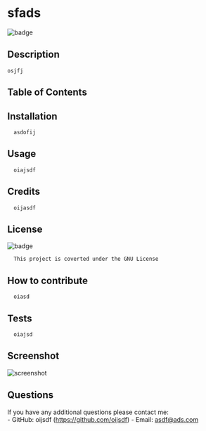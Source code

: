 # sfads


  ![badge](https://img.shields.io/badge/license-GNU-blue)<br />


  ## Description
    osjfj

  ## Table of Contents
    
  ## Installation
      asdofij

  ## Usage
      oiajsdf


  ## Credits
      oijasdf

  ## License
      
  ![badge](https://img.shields.io/badge/license-GNU-blue)<br />

      This project is coverted under the GNU License

  ## How to contribute
      oiasd

  ## Tests
      oiajsd

  ## Screenshot
  ![screenshot](https://www.screencast.com/t/MdjNBTGqEarg)

  ## Questions

  If you have any additional questions please contact me: <br />
      - GitHub: oijsdf  (https://github.com/oijsdf)
      - Email:  asdf@ads.com



